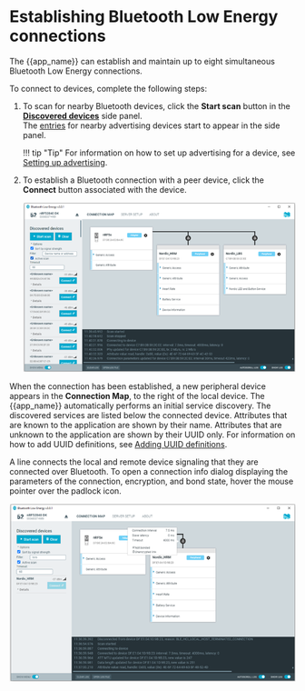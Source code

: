 # Establishing Bluetooth Low Energy connections

The {{app_name}} can establish and maintain up to eight simultaneous Bluetooth Low Energy connections.

To connect to devices, complete the following steps:

1. To scan for nearby Bluetooth devices, click the **Start scan** button in the [**Discovered devices**](./overview_and_ui.md#discovered-devices-panel) side panel.<br/>
    The [entries](./overview_and_ui.md#discovered-devices-entries) for nearby advertising devices start to appear in the side panel.

    !!! tip "Tip"
          For information on how to set up advertising for a device, see [Setting up advertising](./advertising_setup.md).

1. To establish a Bluetooth connection with a peer device, click the **Connect** button associated with the device.

    ![Discovered services](./screenshots/nRF_connect_discovered_services.png "Discovered services")

When the connection has been established, a new peripheral device appears in the **Connection Map**, to the right of the local device. The {{app_name}} automatically performs an initial service discovery. The discovered services are listed below the connected device. Attributes that are known to the application are shown by their name. Attributes that are unknown to the application are shown by their UUID only. For information on how to add UUID definitions, see [Adding UUID definitions](./adding_uuid_defs.md).

A line connects the local and remote device signaling that they are connected over Bluetooth. To open a connection info dialog displaying the parameters of the connection, encryption, and bond state, hover the mouse pointer over the padlock icon.

![Hovering over the padlock icon](./screenshots/nRF_connect_hovering_over_padlock.png "Hovering over the padlock icon")
